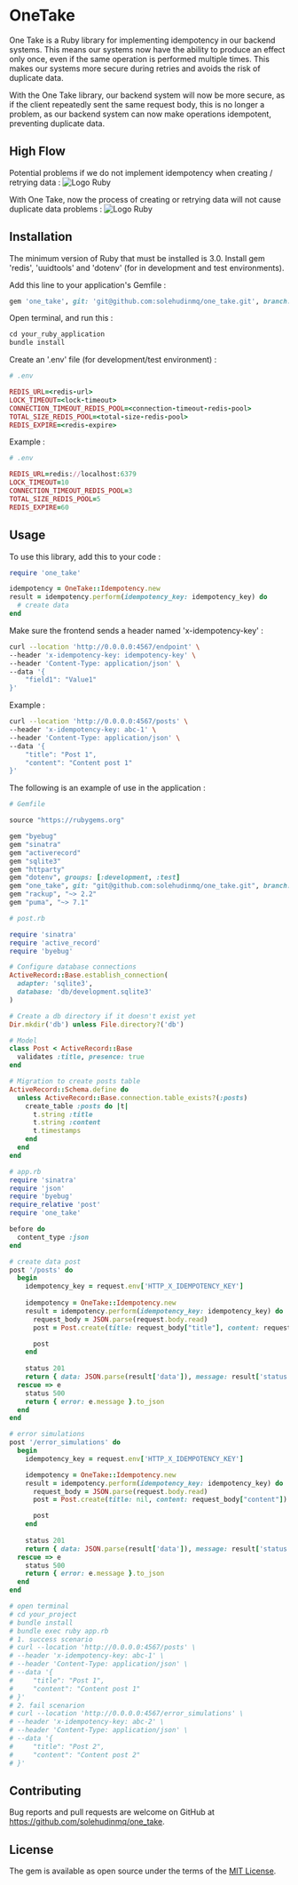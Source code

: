 # OneTake

One Take is a Ruby library for implementing idempotency in our backend systems. This means our systems now have the ability to produce an effect only once, even if the same operation is performed multiple times. This makes our systems more secure during retries and avoids the risk of duplicate data.

With the One Take library, our backend system will now be more secure, as if the client repeatedly sent the same request body, this is no longer a problem, as our backend system can now make operations idempotent, preventing duplicate data.

## High Flow

Potential problems if we do not implement idempotency when creating / retrying data :
![Logo Ruby](https://github.com/solehudinmq/one_take/blob/development/high_flow/One%20Take-problem.jpg)

With One Take, now the process of creating or retrying data will not cause duplicate data problems :
![Logo Ruby](https://github.com/solehudinmq/one_take/blob/development/high_flow/One%20Take-solution.jpg)

## Installation

The minimum version of Ruby that must be installed is 3.0. Install gem 'redis', 'uuidtools' and 'dotenv' (for in development and test environments).

Add this line to your application's Gemfile :
```ruby
gem 'one_take', git: 'git@github.com:solehudinmq/one_take.git', branch: 'main'
```

Open terminal, and run this :
```ruby
cd your_ruby_application
bundle install
```

Create an '.env' file (for development/test environment) :
```ruby
# .env

REDIS_URL=<redis-url>
LOCK_TIMEOUT=<lock-timeout>
CONNECTION_TIMEOUT_REDIS_POOL=<connection-timeout-redis-pool>
TOTAL_SIZE_REDIS_POOL=<total-size-redis-pool>
REDIS_EXPIRE=<redis-expire>
```

Example : 
```ruby
# .env

REDIS_URL=redis://localhost:6379
LOCK_TIMEOUT=10
CONNECTION_TIMEOUT_REDIS_POOL=3
TOTAL_SIZE_REDIS_POOL=5
REDIS_EXPIRE=60
```

## Usage

To use this library, add this to your code :
```ruby
require 'one_take'

idempotency = OneTake::Idempotency.new
result = idempotency.perform(idempotency_key: idempotency_key) do
  # create data
end
```

Make sure the frontend sends a header named 'x-idempotency-key' :
```bash
curl --location 'http://0.0.0.0:4567/endpoint' \
--header 'x-idempotency-key: idempotency-key' \
--header 'Content-Type: application/json' \
--data '{
    "field1": "Value1"
}'
```

Example :

```bash
curl --location 'http://0.0.0.0:4567/posts' \
--header 'x-idempotency-key: abc-1' \
--header 'Content-Type: application/json' \
--data '{
    "title": "Post 1",
    "content": "Content post 1"
}'
```

The following is an example of use in the application :
```ruby
# Gemfile

source "https://rubygems.org"

gem "byebug"
gem "sinatra"
gem "activerecord"
gem "sqlite3"
gem "httparty"
gem "dotenv", groups: [:development, :test]
gem "one_take", git: "git@github.com:solehudinmq/one_take.git", branch: "main"
gem "rackup", "~> 2.2"
gem "puma", "~> 7.1"
```

```ruby
# post.rb

require 'sinatra'
require 'active_record'
require 'byebug'

# Configure database connections
ActiveRecord::Base.establish_connection(
  adapter: 'sqlite3',
  database: 'db/development.sqlite3'
)

# Create a db directory if it doesn't exist yet
Dir.mkdir('db') unless File.directory?('db')

# Model
class Post < ActiveRecord::Base
  validates :title, presence: true
end

# Migration to create posts table
ActiveRecord::Schema.define do
  unless ActiveRecord::Base.connection.table_exists?(:posts)
    create_table :posts do |t|
      t.string :title
      t.string :content
      t.timestamps
    end
  end
end
```

```ruby
# app.rb
require 'sinatra'
require 'json'
require 'byebug'
require_relative 'post'
require 'one_take'

before do
  content_type :json
end

# create data post
post '/posts' do
  begin
    idempotency_key = request.env['HTTP_X_IDEMPOTENCY_KEY']
    
    idempotency = OneTake::Idempotency.new
    result = idempotency.perform(idempotency_key: idempotency_key) do
      request_body = JSON.parse(request.body.read)
      post = Post.create(title: request_body["title"], content: request_body["content"])

      post
    end
    
    status 201
    return { data: JSON.parse(result['data']), message: result['status'] }.to_json
  rescue => e
    status 500
    return { error: e.message }.to_json
  end
end

# error simulations
post '/error_simulations' do
  begin
    idempotency_key = request.env['HTTP_X_IDEMPOTENCY_KEY']

    idempotency = OneTake::Idempotency.new
    result = idempotency.perform(idempotency_key: idempotency_key) do
      request_body = JSON.parse(request.body.read)
      post = Post.create(title: nil, content: request_body["content"])

      post
    end
    
    status 201
    return { data: JSON.parse(result['data']), message: result['status'] }.to_json
  rescue => e
    status 500
    return { error: e.message }.to_json
  end
end

# open terminal
# cd your_project
# bundle install
# bundle exec ruby app.rb
# 1. success scenario
# curl --location 'http://0.0.0.0:4567/posts' \
# --header 'x-idempotency-key: abc-1' \
# --header 'Content-Type: application/json' \
# --data '{
#     "title": "Post 1",
#     "content": "Content post 1"
# }'
# 2. fail scenarion
# curl --location 'http://0.0.0.0:4567/error_simulations' \
# --header 'x-idempotency-key: abc-2' \
# --header 'Content-Type: application/json' \
# --data '{
#     "title": "Post 2",
#     "content": "Content post 2"
# }'
```

## Contributing

Bug reports and pull requests are welcome on GitHub at https://github.com/solehudinmq/one_take.

## License

The gem is available as open source under the terms of the [MIT License](https://opensource.org/licenses/MIT).
